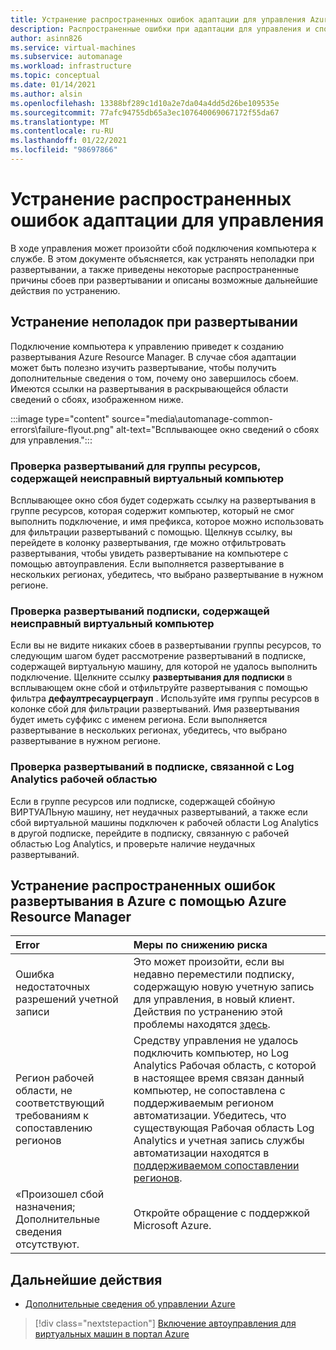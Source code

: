 ```yaml
---
title: Устранение распространенных ошибок адаптации для управления Azure
description: Распространенные ошибки при адаптации для управления и способы их устранения
author: asinn826
ms.service: virtual-machines
ms.subservice: automanage
ms.workload: infrastructure
ms.topic: conceptual
ms.date: 01/14/2021
ms.author: alsin
ms.openlocfilehash: 13388bf289c1d10a2e7da04a4dd5d26be109535e
ms.sourcegitcommit: 77afc94755db65a3ec107640069067172f55da67
ms.translationtype: MT
ms.contentlocale: ru-RU
ms.lasthandoff: 01/22/2021
ms.locfileid: "98697866"
---
```

# <a name="troubleshoot-common-automanage-onboarding-errors"></a>Устранение распространенных ошибок адаптации для управления
В ходе управления может произойти сбой подключения компьютера к службе. В этом документе объясняется, как устранять неполадки при развертывании, а также приведены некоторые распространенные причины сбоев при развертывании и описаны возможные дальнейшие действия по устранению.

## <a name="troubleshooting-deployment-failures"></a>Устранение неполадок при развертывании
Подключение компьютера к управлению приведет к созданию развертывания Azure Resource Manager. В случае сбоя адаптации может быть полезно изучить развертывание, чтобы получить дополнительные сведения о том, почему оно завершилось сбоем. Имеются ссылки на развертывания в раскрывающейся области сведений о сбоях, изображенном ниже.

:::image type="content" source="media\automanage-common-errors\failure-flyout.png" alt-text="Всплывающее окно сведений о сбоях для управления.":::

### <a name="check-the-deployments-for-the-resource-group-containing-the-failed-vm"></a>Проверка развертываний для группы ресурсов, содержащей неисправный виртуальный компьютер
Всплывающее окно сбоя будет содержать ссылку на развертывания в группе ресурсов, которая содержит компьютер, который не смог выполнить подключение, и имя префикса, которое можно использовать для фильтрации развертываний с помощью. Щелкнув ссылку, вы перейдете в колонку развертывания, где можно отфильтровать развертывания, чтобы увидеть развертывание на компьютере с помощью автоуправления. Если выполняется развертывание в нескольких регионах, убедитесь, что выбрано развертывание в нужном регионе.

### <a name="check-the-deployments-for-the-subscription-containing-the-failed-vm"></a>Проверка развертываний подписки, содержащей неисправный виртуальный компьютер
Если вы не видите никаких сбоев в развертывании группы ресурсов, то следующим шагом будет рассмотрение развертываний в подписке, содержащей виртуальную машину, для которой не удалось выполнить подключение. Щелкните ссылку **развертывания для подписки** в всплывающем окне сбой и отфильтруйте развертывания с помощью фильтра **дефаултресаурцеграуп** . Используйте имя группы ресурсов в колонке сбой для фильтрации развертываний. Имя развертывания будет иметь суффикс с именем региона. Если выполняется развертывание в нескольких регионах, убедитесь, что выбрано развертывание в нужном регионе.

### <a name="check-deployments-in-a-subscription-linked-to-a-log-analytics-workspace"></a>Проверка развертываний в подписке, связанной с Log Analytics рабочей областью
Если в группе ресурсов или подписке, содержащей сбойную ВИРТУАЛЬную машину, нет неудачных развертываний, а также если сбой виртуальной машины подключен к рабочей области Log Analytics в другой подписке, перейдите в подписку, связанную с рабочей областью Log Analytics, и проверьте наличие неудачных развертываний.

## <a name="common-deployment-errors"></a>Устранение распространенных ошибок развертывания в Azure с помощью Azure Resource Manager

Error |  Меры по снижению риска
:-----|:-------------|
Ошибка недостаточных разрешений учетной записи | Это может произойти, если вы недавно переместили подписку, содержащую новую учетную запись для управления, в новый клиент. Действия по устранению этой проблемы находятся [здесь](./repair-automanage-account.md).
Регион рабочей области, не соответствующий требованиям к сопоставлению регионов | Средству управления не удалось подключить компьютер, но Log Analytics Рабочая область, с которой в настоящее время связан данный компьютер, не сопоставлена с поддерживаемым регионом автоматизации. Убедитесь, что существующая Рабочая область Log Analytics и учетная запись службы автоматизации находятся в [поддерживаемом сопоставлении регионов](https://docs.microsoft.com/azure/automation/how-to/region-mappings).
«Произошел сбой назначения; Дополнительные сведения отсутствуют. | Откройте обращение с поддержкой Microsoft Azure.

## <a name="next-steps"></a>Дальнейшие действия

* [Дополнительные сведения об управлении Azure](./automanage-virtual-machines.md)

> [!div class="nextstepaction"]
> [Включение автоуправления для виртуальных машин в портал Azure](quick-create-virtual-machines-portal.md)

